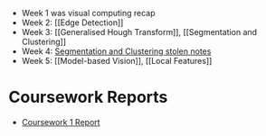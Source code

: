 - Week 1 was visual computing recap
- Week 2: [[Edge Detection]]
- Week 3: [[Generalised Hough Transform]], [[Segmentation and Clustering]]
- Week 4: [Segmentation and Clustering stolen notes](Computer_Vision_Week4.pdf)
- Week 5: [[Model-based Vision]], [[Local Features]]
# Coursework Reports
- [Coursework 1 Report](Year%203/Second%20Semester/Computer%20Vision/Coursework%201%20Report.md)
